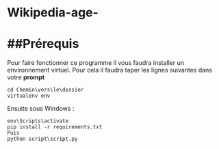 # Wikipedia-age-
##Prérequis
=======

Pour faire fonctionner ce programme il vous faudra installer un environnement virtuel.
Pour cela il faudra taper les lignes suivantes dans votre **prompt**
```
cd Chemin\vers\le\dossier
virtualenv env
```
Ensuite sous Windows :
```
env\Scripts\activate
pip install -r requirements.txt
Puis
python script\script.py
